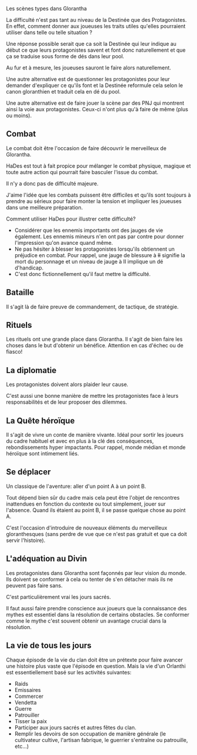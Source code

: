 Les scènes types dans Glorantha 

La difficulté n'est pas tant au niveau de la Destinée que des Protagonistes. En effet, comment donner aux joueuses les traits utiles qu'elles pourraient utiliser dans telle ou telle situation ?

Une réponse possible serait que ca soit la Destinée qui leur indique au début ce que leurs protagonistes savent et font donc naturellement et que ça se traduise sous forme de dés dans leur pool. 

Au fur et à mesure, les joueuses sauront le faire alors naturellement. 

Une autre alternative est de questionner les protagonistes pour leur demander d'expliquer ce qu'ils font et la Destinée reformule cela selon le canon gloranthien et traduit cela en dé du pool. 

Une autre alternative est de faire jouer la scène par des PNJ qui montrent ainsi la voie aux protagonistes. Ceux-ci n'ont plus qu'à faire de même (plus ou moins).

## Combat 

Le combat doit être l'occasion de faire découvrir le merveilleux de Glorantha. 

HaDes est tout à fait propice pour mélanger le combat physique, magique et toute autre action qui pourrait faire basculer l'issue du combat. 

Il n'y a donc pas de difficulté majeure. 

J'aime l'idée que les combats puissent être difficiles et qu'ils sont toujours à prendre au sérieux pour faire monter la tension et impliquer les joueuses dans une meilleure préparation. 

Comment utiliser HaDes pour illustrer cette difficulté? 

* Considérer que les ennemis importants ont des jauges de vie également. Les ennemis mineurs n'en ont pas par contre pour donner l'impression qu'on avance quand même. 
* Ne pas hésiter à blesser les protagonistes lorsqu'ils obtiennent un préjudice en combat. Pour rappel, une jauge de blessure à ~~II~~ signifie la mort du personnage et un niveau de jauge à II implique un dé d'handicap. 
* C'est donc fictionnellement qu'il faut mettre la difficulté.


## Bataille 

Il s'agit là de faire preuve de commandement, de tactique, de stratégie. 

## Rituels 

Les rituels ont une grande place dans Glorantha. Il s'agit de bien faire les choses dans le but d'obtenir un bénéfice. Attention en cas d'échec ou de fiasco!

## La diplomatie

Les protagonistes doivent alors plaider leur cause.

C'est aussi une bonne manière de mettre les protagonistes face à leurs responsabilités et de leur proposer des dilemmes. 
 
## La Quête héroïque 

Il s'agit de vivre un conte de manière vivante. Idéal pour sortir les joueurs du cadre habituel et avec en plus à la clé des conséquences, rebondissements hyper impactants. Pour rappel, monde médian et monde héroïque sont intimement liés. 

## Se déplacer 

Un classique de l'aventure: aller d'un point A à un point B. 

Tout dépend bien sûr du cadre mais cela peut être l'objet de rencontres inattendues en fonction du contexte ou tout simplement, jouer sur l'absence. Quand ils étaient au point B, il se passe quelque chose au point A. 

C'est l'occasion d'introduire de nouveaux éléments du merveilleux gloranthesques (sans perdre de vue que ce n'est pas gratuit et que ca doit servir l'histoire).

## L'adéquation au Divin 

Les protagonistes dans Glorantha sont façonnés par leur vision du monde. Ils doivent se conformer à cela ou tenter de s'en détacher mais ils ne peuvent pas faire sans. 

C'est particulièrement vrai les jours sacrés. 

Il faut aussi faire prendre conscience aux joueurs que la connaissance des mythes est essentiel dans la résolution de certains obstacles. Se conformer comme le mythe c'est souvent obtenir un avantage crucial dans la résolution. 

## La vie de tous les jours 

Chaque épisode de la vie du clan doit être un prétexte pour faire avancer une histoire plus vaste que l'épisode en question. Mais la vie d'un Orlanthi est essentiellement basé sur les activités suivantes: 

* Raids
* Emissaires
* Commercer
* Vendetta
* Guerre 
* Patrouiller 
* Tisser la paix
* Participer aux jours sacrés et autres fêtes du clan.  
* Remplir les devoirs de son occupation de manière générale (le cultivateur cultive, l'artisan fabrique, le guerrier s'entraîne ou patrouille, etc...)


